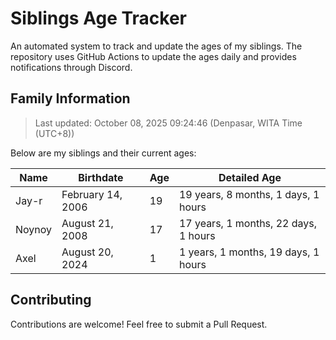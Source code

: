 # Siblings Age Tracker

An automated system to track and update the ages of my siblings. The repository uses GitHub Actions to update the ages daily and provides notifications through Discord.

## Family Information

> Last updated: October 08, 2025 09:24:46 (Denpasar, WITA Time (UTC+8))

Below are my siblings and their current ages:

| Name | Birthdate | Age | Detailed Age |
|------|-----------|-----|-------------|
| Jay-r | February 14, 2006 | 19 | 19 years, 8 months, 1 days, 1 hours |
| Noynoy | August 21, 2008 | 17 | 17 years, 1 months, 22 days, 1 hours |
| Axel | August 20, 2024 | 1 | 1 years, 1 months, 19 days, 1 hours |

## Contributing

Contributions are welcome! Feel free to submit a Pull Request.